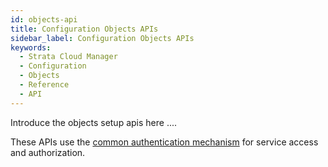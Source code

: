 ```yaml
---
id: objects-api
title: Configuration Objects APIs
sidebar_label: Configuration Objects APIs
keywords:
  - Strata Cloud Manager
  - Configuration
  - Objects
  - Reference
  - API
---
```


Introduce the objects setup apis here ....

These APIs use the [common authentication mechanism](/scm/docs/getstarted) for service access and authorization.
